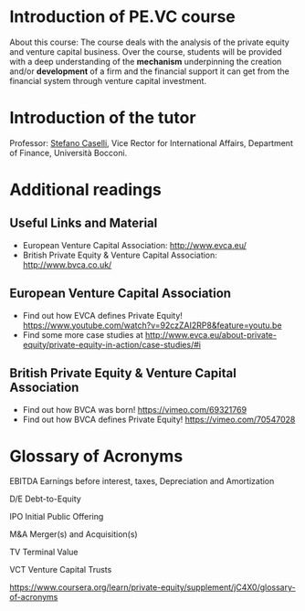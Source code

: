 # Introduction of PE.VC course

About this course: The course deals with the analysis of the private equity and venture capital business. 
Over the course, students will be provided with a deep understanding of the **mechanism** underpinning the creation and/or 
**development** of a firm and the financial support it can get from the financial system through venture capital investment.

# Introduction of the tutor

Professor: [Stefano Caselli](https://www.coursera.org/instructor/stefano-caselli), 
Vice Rector for International Affairs, Department of Finance, Università Bocconi.

# Additional readings

## Useful Links and Material

- European Venture Capital Association: <http://www.evca.eu/>
- British Private Equity & Venture Capital Association: <http://www.bvca.co.uk/>

## European Venture Capital Association

- Find out how EVCA defines Private Equity! <https://www.youtube.com/watch?v=92czZAI2RP8&feature=youtu.be>
- Find some more case studies at <http://www.evca.eu/about-private-equity/private-equity-in-action/case-studies/#i>

## British Private Equity & Venture Capital Association

- Find out how BVCA was born! <https://vimeo.com/69321769>
- Find out how BVCA defines Private Equity! <https://vimeo.com/70547028>

# Glossary of Acronyms

EBITDA Earnings before interest, taxes, Depreciation and Amortization

D/E Debt-to-Equity

IPO Initial Public Offering

M&A Merger(s) and Acquisition(s)

TV Terminal Value

VCT Venture Capital Trusts

<https://www.coursera.org/learn/private-equity/supplement/jC4X0/glossary-of-acronyms>
